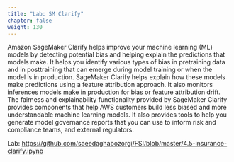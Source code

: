 ```yaml
---
title: "Lab: SM Clarify"
chapter: false
weight: 130 
---
```



Amazon SageMaker Clarify helps improve your machine learning (ML) models by detecting potential bias and helping explain the predictions that models make. It helps you identify various types of bias in pretraining data and in posttraining that can emerge during model training or when the model is in production. SageMaker Clarify helps explain how these models make predictions using a feature attribution approach. It also monitors inferences models make in production for bias or feature attribution drift. The fairness and explainability functionality provided by SageMaker Clarify provides components that help AWS customers build less biased and more understandable machine learning models. It also provides tools to help you generate model governance reports that you can use to inform risk and compliance teams, and external regulators.

Lab: 
https://github.com/saeedaghabozorgi/FSI/blob/master/4.5-insurance-clarify.ipynb

